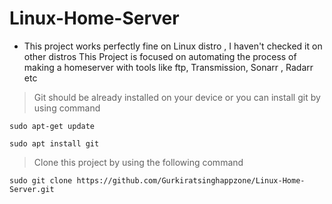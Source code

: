 # Linux-Home-Server
- This project works perfectly fine on Linux distro , I haven't checked it on other distros
This Project is focused on automating the process of making a homeserver with tools like ftp, Transmission, Sonarr , Radarr etc
>Git should be already installed on your device or you can install git by using command

```sudo apt-get update```

```sudo apt install git```

>Clone this project by using the following command

```sudo git clone https://github.com/Gurkiratsinghappzone/Linux-Home-Server.git ```



